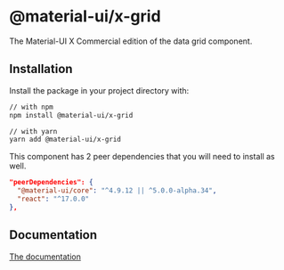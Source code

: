 # @material-ui/x-grid

The Material-UI X Commercial edition of the data grid component.

## Installation

Install the package in your project directory with:

```sh
// with npm
npm install @material-ui/x-grid

// with yarn
yarn add @material-ui/x-grid
```

This component has 2 peer dependencies that you will need to install as well.

```json
"peerDependencies": {
  "@material-ui/core": "^4.9.12 || ^5.0.0-alpha.34",
  "react": "^17.0.0"
},
```

## Documentation

[The documentation](https://material-ui.com/components/data-grid/)
